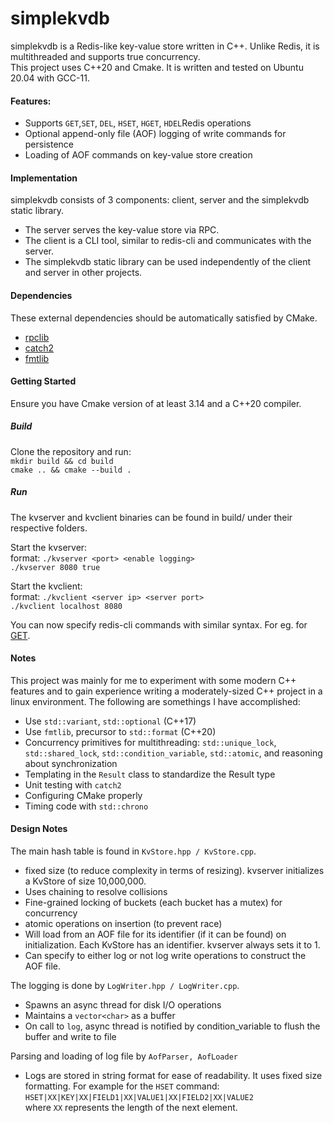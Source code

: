 # simplekvdb
simplekvdb is a Redis-like key-value store written in C++. Unlike Redis, it is multithreaded and supports true concurrency.  
This project uses C++20 and Cmake. It is written and tested on Ubuntu 20.04 with GCC-11.
  
#### Features:
* Supports `GET`,`SET`, `DEL`, `HSET`, `HGET`, `HDEL`Redis operations
* Optional append-only file (AOF) logging of write commands for persistence
* Loading of AOF commands on key-value store creation

#### Implementation
simplekvdb consists of 3 components: client, server and the simplekvdb static library.  
* The server serves the key-value store via RPC.
* The client is a CLI tool, similar to redis-cli and communicates with the server.
* The simplekvdb static library can be used independently of the client and server in other projects.

#### Dependencies
These external dependencies should be automatically satisfied by CMake.
* [rpclib](https://github.com/rpclib/rpclib)
* [catch2](https://github.com/catchorg/Catch2)
* [fmtlib](https://github.com/fmtlib/fmt)

#### Getting Started
Ensure you have Cmake version of at least 3.14 and a C++20 compiler.
##### Build
Clone the repository and run:  
```mkdir build && cd build```  
```cmake .. && cmake --build .```

##### Run
The kvserver and kvclient binaries can be found in build/ under their respective folders.

Start the kvserver:  
format: `./kvserver <port> <enable logging>`  
`./kvserver 8080 true`  

Start the kvclient:  
format: `./kvclient <server ip> <server port>`  
`./kvclient localhost 8080`

You can now specify redis-cli commands with similar syntax. For eg. for [GET](https://redis.io/commands/get/).

#### Notes
This project was mainly for me to experiment with some modern C++ features and to gain experience writing a moderately-sized C++ project in a linux environment. The following are somethings I have accomplished:
* Use `std::variant`, `std::optional` (C++17)
* Use `fmtlib`, precursor to `std::format` (C++20)
* Concurrency primitives for multithreading: `std::unique_lock`, `std::shared_lock`, `std::condition_variable`, `std::atomic`, and reasoning about synchronization
* Templating in the `Result` class to standardize the Result type
* Unit testing with `catch2`
* Configuring CMake properly
* Timing code with `std::chrono`

#### Design Notes
The main hash table is found in `KvStore.hpp / KvStore.cpp`.
* fixed size (to reduce complexity in terms of resizing). kvserver initializes a KvStore of size 10,000,000.
* Uses chaining to resolve collisions
* Fine-grained locking of buckets (each bucket has a mutex) for concurrency
* atomic operations on insertion (to prevent race)
* Will load from an AOF file for its identifier (if it can be found) on initialization. Each KvStore has an identifier. kvserver always sets it to 1.
* Can specify to either log or not log write operations to construct the AOF file.

The logging is done by `LogWriter.hpp / LogWriter.cpp`.
* Spawns an async thread for disk I/O operations
* Maintains a `vector<char>` as a buffer
* On call to `log`, async thread is notified by condition_variable to flush the buffer and write to file

Parsing and loading of log file by `AofParser, AofLoader`
* Logs are stored in string format for ease of readability. It uses fixed size formatting. For example for the `HSET` command:  
`HSET|XX|KEY|XX|FIELD1|XX|VALUE1|XX|FIELD2|XX|VALUE2`  
where `XX` represents the length of the next element.
